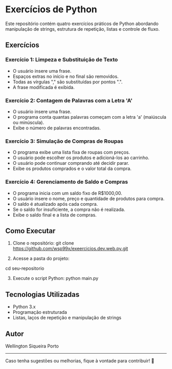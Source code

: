 # Exercícios de Python

Este repositório contém quatro exercícios práticos de Python abordando manipulação de strings, estrutura de repetição, listas e controle de fluxo.

## Exercícios

### Exercício 1: Limpeza e Substituição de Texto
- O usuário insere uma frase.
- Espaços extras no início e no final são removidos.
- Todas as vírgulas "," são substituídas por pontos ".".
- A frase modificada é exibida.

### Exercício 2: Contagem de Palavras com a Letra 'A'
- O usuário insere uma frase.
- O programa conta quantas palavras começam com a letra 'a' (maiúscula ou minúscula).
- Exibe o número de palavras encontradas.

### Exercício 3: Simulação de Compras de Roupas
- O programa exibe uma lista fixa de roupas com preços.
- O usuário pode escolher os produtos e adicioná-los ao carrinho.
- O usuário pode continuar comprando até decidir parar.
- Exibe os produtos comprados e o valor total da compra.

### Exercício 4: Gerenciamento de Saldo e Compras
- O programa inicia com um saldo fixo de R$1000,00.
- O usuário insere o nome, preço e quantidade de produtos para compra.
- O saldo é atualizado após cada compra.
- Se o saldo for insuficiente, a compra não é realizada.
- Exibe o saldo final e a lista de compras.

## Como Executar
1. Clone o repositório:
git clone https://github.com/wsp99x/exeercicios.dev.web.py.git

2. Acesse a pasta do projeto:

cd seu-repositorio

3. Execute o script Python:
   python main.py

## Tecnologias Utilizadas
- Python 3.x
- Programação estruturada
- Listas, laços de repetição e manipulação de strings

## Autor
Wellington Siqueira Porto 

---

Caso tenha sugestões ou melhorias, fique à vontade para contribuir! 🚀

